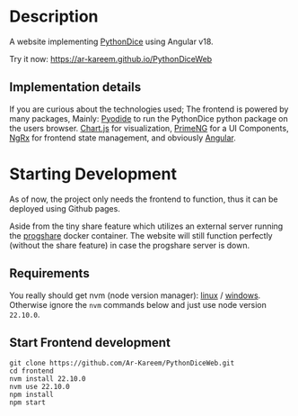 # Description

A website implementing [PythonDice](https://github.com/Ar-Kareem/PythonDice) using Angular v18. 

Try it now: https://ar-kareem.github.io/PythonDiceWeb

## Implementation details

If you are curious about the technologies used; The frontend is powered by many packages, Mainly: [Pyodide](https://pyodide.org) to run the PythonDice python package on the users browser. [Chart.js](https://www.chartjs.org) for visualization, [PrimeNG](https://primeng.org) for a UI Components,  [NgRx](https://ngrx.io) for frontend state management, and obviously [Angular](https://angular.dev/).

# Starting Development

As of now, the project only needs the frontend to function, thus it can be deployed using Github pages.

Aside from the tiny share feature which utilizes an external server running the [progshare](https://github.com/Ar-Kareem/progshare) docker container. The website will still function perfectly (without the share feature) in case the progshare server is down.

## Requirements

You really should get nvm (node version manager): [linux](https://github.com/nvm-sh/nvm?tab=readme-ov-file#installing-and-updating) / [windows](https://github.com/coreybutler/nvm-windows/releases). Otherwise ignore the `nvm` commands below and just use node version `22.10.0`.

## Start Frontend development

    git clone https://github.com/Ar-Kareem/PythonDiceWeb.git
    cd frontend
    nvm install 22.10.0
    nvm use 22.10.0
    npm install
    npm start

